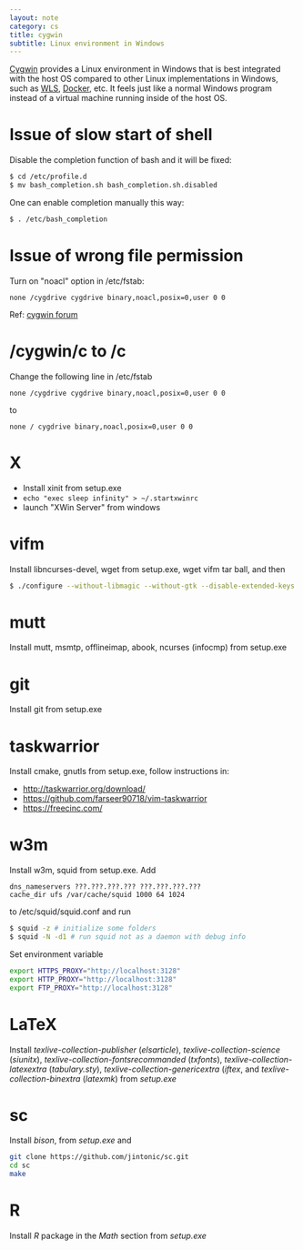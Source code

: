 ```yaml
---
layout: note
category: cs
title: cygwin
subtitle: Linux environment in Windows
---
```


[Cygwin][] provides a Linux environment in Windows that is best integrated with the host OS compared to other Linux implementations in Windows, such as [WLS][], [Docker][], etc. It feels just like a normal Windows program instead of a virtual machine running inside of the host OS.

[Cygwin]: https://www.cygwin.com
[WLS]: https://docs.microsoft.com/en-us/windows/wsl/install
[Docker]: https://www.docker.com

Issue of slow start of shell
============================

Disable the completion function of bash and it will be fixed:

~~~bash
$ cd /etc/profile.d
$ mv bash_completion.sh bash_completion.sh.disabled
~~~

One can enable completion manually this way:

~~~bash
$ . /etc/bash_completion
~~~

Issue of wrong file permission
==============================

Turn on "noacl" option in /etc/fstab:

~~~
none /cygdrive cygdrive binary,noacl,posix=0,user 0 0
~~~

Ref: [cygwin forum](http://cygwin.1069669.n5.nabble.com/vim-and-file-permissions-on-Windows-7-td61390.html)

/cygwin/c to /c
===============

Change the following line in /etc/fstab

~~~
none /cygdrive cygdrive binary,noacl,posix=0,user 0 0
~~~

to

~~~
none / cygdrive binary,noacl,posix=0,user 0 0
~~~

X
===

- Install xinit from setup.exe
- `echo "exec sleep infinity" > ~/.startxwinrc`
- launch "XWin Server" from windows


vifm
====

Install libncurses-devel, wget from setup.exe, wget vifm tar ball, and then

~~~bash
$ ./configure --without-libmagic --without-gtk --disable-extended-keys
~~~

mutt
====

Install mutt, msmtp, offlineimap, abook, ncurses (infocmp) from setup.exe

git
===

Install git from setup.exe

taskwarrior
===========

Install cmake, gnutls from setup.exe, follow instructions in:

- http://taskwarrior.org/download/
- https://github.com/farseer90718/vim-taskwarrior
- https://freecinc.com/

w3m
===

Install w3m, squid from setup.exe. Add

~~~
dns_nameservers ???.???.???.??? ???.???.???.???
cache_dir ufs /var/cache/squid 1000 64 1024
~~~

to /etc/squid/squid.conf and run

~~~bash
$ squid -z # initialize some folders
$ squid -N -d1 # run squid not as a daemon with debug info
~~~

Set environment variable

~~~bash
export HTTPS_PROXY="http://localhost:3128"
export HTTP_PROXY="http://localhost:3128"
export FTP_PROXY="http://localhost:3128"
~~~

LaTeX
======

Install *texlive-collection-publisher* (*elsarticle*),
*texlive-collection-science* (*siunitx*),
*texlive-collection-fontsrecommanded* (*txfonts*),
*texlive-collection-latexextra* (*tabulary.sty*),
*texlive-collection-genericextra* (*iftex*, and
*texlive-collection-binextra* (*latexmk*) from *setup.exe*

sc
===

Install *bison*, from *setup.exe* and

~~~bash
git clone https://github.com/jintonic/sc.git
cd sc
make
~~~

R
===

Install *R* package in the *Math* section from *setup.exe*

